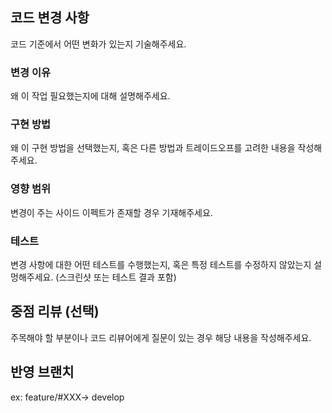 ## 코드 변경 사항
코드 기준에서 어떤 변화가 있는지 기술해주세요.

### 변경 이유
왜 이 작업 필요했는지에 대해 설명해주세요.

### 구현 방법
왜 이 구현 방법을 선택했는지, 혹은 다른 방법과 트레이드오프를 고려한 내용을 작성해주세요.

### 영향 범위
변경이 주는 사이드 이펙트가 존재할 경우 기재해주세요.

### 테스트
변경 사항에 대한 어떤 테스트를 수행했는지, 혹은 특정 테스트를 수정하지 않았는지 설멍해주세요.
(스크린샷 또는 테스트 결과 포함)

## 중점 리뷰 (선택)
주목해야 할 부분이나 코드 리뷰어에게 질문이 있는 경우 해당 내용을 작성해주세요.

## 반영 브랜치
ex: feature/#XXX-> develop
